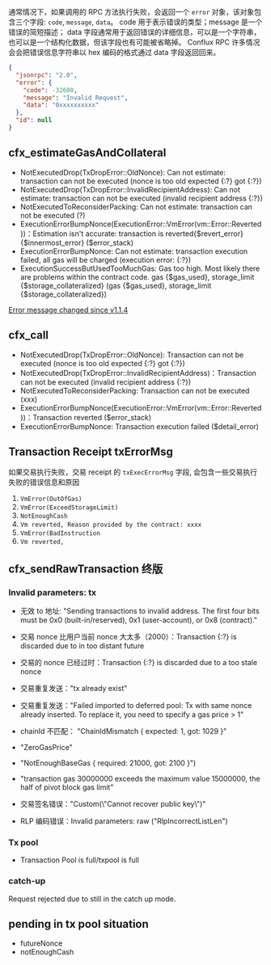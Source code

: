 

通常情况下，如果调用的 RPC 方法执行失败，会返回一个 `error` 对象，该对象包含三个字段: `code`, `message`, `data`。
code 用于表示错误的类型；message 是一个错误的简短描述；
data 字段通常用于返回错误的详细信息，可以是一个字符串，也可以是一个结构化数据，但该字段也有可能被省略掉。
Conflux RPC 许多情况会会把错误信息字符串以 hex 编码的格式通过 data 字段返回回来。

```json
{
  "jsonrpc": "2.0", 
  "error": {
    "code": -32600, 
    "message": "Invalid Request",
    "data": "0xxxxxxxxxx"
  }, 
  "id": null
}
```

## cfx_estimateGasAndCollateral
* NotExecutedDrop(TxDropError::OldNonce): Can not estimate: transaction can not be executed (nonce is too old expected {:?} got {:?})
* NotExecutedDrop(TxDropError::InvalidRecipientAddress): Can not estimate: transaction can not be executed (invalid recipient address {:?})
* NotExecutedToReconsiderPacking: Can not estimate: transaction can not be executed (?)
* ExecutionErrorBumpNonce(ExecutionError::VmError(vm::Error::Reverted))：Estimation isn't accurate: transaction is reverted{$revert_error}{$innermost_error} ($error_stack)
* ExecutionErrorBumpNonce: Can not estimate: transaction execution failed, all gas will be charged (execution error: {:?})
* ExecutionSuccessButUsedTooMuchGas: Gas too high. Most likely there are problems within the contract code. gas {$gas_used}, storage_limit {$storage_collateralized} (gas {$gas_used}, storage_limit {$storage_collateralized})

[Error message changed since v1.1.4](https://github.com/Conflux-Chain/CIPs/issues/70)

## cfx_call
* NotExecutedDrop(TxDropError::OldNonce): Transaction can not be executed (nonce is too old expected {:?} got {:?})
* NotExecutedDrop(TxDropError::InvalidRecipientAddress)：Transaction can not be executed (invalid recipient address {:?})
* NotExecutedToReconsiderPacking: Transaction can not be executed (xxx)
* ExecutionErrorBumpNonce(ExecutionError::VmError(vm::Error::Reverted))：Transaction reverted ($error_stack)
* ExecutionErrorBumpNonce: Transaction execution failed ($detail_error)

## Transaction Receipt txErrorMsg
如果交易执行失败，交易 receipt 的 `txExecErrorMsg` 字段, 会包含一些交易执行失败的错误信息和原因
1. `VmError(OutOfGas)`
2. `VmError(ExceedStorageLimit)`
3. `NotEnoughCash`
4. `Vm reverted, Reason provided by the contract: xxxx`
5. `VmError(BadInstruction`
6. `Vm reverted, `

## cfx_sendRawTransaction 终版

### Invalid parameters: tx
* 无效 to 地址: "Sending transactions to invalid address. The first four bits must be 0x0 (built-in/reserved), 0x1 (user-account), or 0x8 (contract)."
* 交易 nonce 比用户当前 nonce 大太多（2000）：Transaction {:?} is discarded due to in too distant future
* 交易的 nonce 已经过时：Transaction {:?} is discarded due to a too stale nonce 
* 交易重复发送："tx already exist"
* 交易重复发送："Failed imported to deferred pool: Tx with same nonce already inserted. To replace it, you need to specify a gas price > 1"
* chainId 不匹配： "ChainIdMismatch { expected: 1, got: 1029 }"
* "ZeroGasPrice"
* "NotEnoughBaseGas { required: 21000, got: 2100 }")
* "transaction gas 30000000 exceeds the maximum value 15000000, the half of pivot block gas limit"
* 交易签名错误："Custom(\\"Cannot recover public key\\")"

* RLP 编码错误：Invalid parameters: raw ("RlpIncorrectListLen")

### Tx pool
* Transaction Pool is full/txpool is full

### catch-up
Request rejected due to still in the catch up mode.


## pending in tx pool situation
* futureNonce
* notEnoughCash